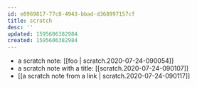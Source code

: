 ```yaml
---
id: e8969817-77c8-4943-bbad-d368997157cf
title: scratch
desc: ''
updated: 1595606382984
created: 1595606382984
---
```


- a scratch note: [[foo | scratch.2020-07-24-090054]]
- a scratch note with a title:  [[scratch.2020-07-24-090107]]
- [[a scratch note from a link | scratch.2020-07-24-090117]] 